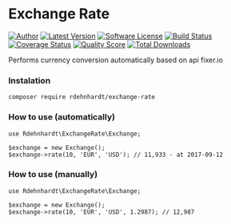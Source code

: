 # Exchange Rate

[![Author](http://img.shields.io/badge/author-@renatoden-blue.svg?style=flat-square)](https://twitter.com/renatoden)
[![Latest Version](https://img.shields.io/github/release/rdehnhardt/exchange-rate.svg?style=flat-square)](https://github.com/rdehnhardt/exchange-rate/releases)
[![Software License](https://img.shields.io/badge/license-MIT-brightgreen.svg?style=flat-square)](LICENSE.md)
[![Build Status](https://img.shields.io/travis/rdehnhardt/exchange-rate/master.svg?style=flat-square)](https://travis-ci.org/rdehnhardt/exchange-rate)
[![Coverage Status](https://img.shields.io/scrutinizer/coverage/g/rdehnhardt/exchange-rate.svg?style=flat-square)](https://scrutinizer-ci.com/g/rdehnhardt/exchange-rate/code-structure)
[![Quality Score](https://img.shields.io/scrutinizer/g/rdehnhardt/exchange-rate.svg?style=flat-square)](https://scrutinizer-ci.com/g/rdehnhardt/exchange-rate)
[![Total Downloads](https://img.shields.io/packagist/dt/rdehnhardt/exchange-rate.svg?style=flat-square)](https://packagist.org/packages/rdehnhardt/exchange-rate)

Performs currency conversion automatically based on api fixer.io

### Instalation

```
composer require rdehnhardt/exchange-rate
```

### How to use (automatically)
```
use Rdehnhardt\ExchangeRate\Exchange;

$exchange = new Exchange();
$exchange->rate(10, 'EUR', 'USD'); // 11,933 - at 2017-09-12
```

### How to use (manually)
```
use Rdehnhardt\ExchangeRate\Exchange;

$exchange = new Exchange();
$exchange->rate(10, 'EUR', 'USD', 1.2987); // 12,987
```